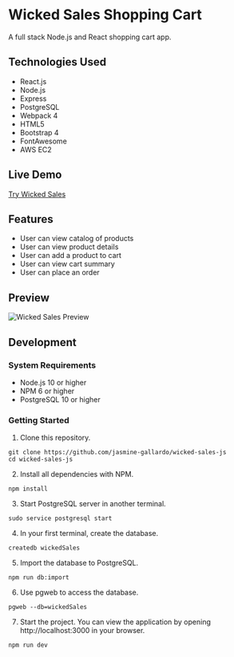 # Wicked Sales Shopping Cart
A full stack Node.js and React shopping cart app.

## Technologies Used
- React.js
- Node.js
- Express
- PostgreSQL
- Webpack 4
- HTML5
- Bootstrap 4
- FontAwesome
- AWS EC2

## Live Demo

[Try Wicked Sales]( https://wicked-sales.jasminegallardo.com/ "Wicked Sales")

## Features
- User can view catalog of products
- User can view product details
- User can add a product to cart
- User can view cart summary
- User can place an order

## Preview

![Wicked Sales Preview](server/public/images/preview-wicked-sales.gif "Wicked Sales Preview")

## Development

### System Requirements
- Node.js 10 or higher
- NPM 6 or higher
- PostgreSQL 10 or higher

### Getting Started

1. Clone this repository.
```shell
git clone https://github.com/jasmine-gallardo/wicked-sales-js
cd wicked-sales-js
```

2. Install all dependencies with NPM.
``` shell
npm install
```

3. Start PostgreSQL server in another terminal.
```shell
sudo service postgresql start
```

4. In your first terminal, create the database.
```shell
createdb wickedSales
```

5. Import the database to PostgreSQL.
```shell
npm run db:import
```

6. Use pgweb to access the database.
```shell
pgweb --db=wickedSales
```

7. Start the project. You can view the application by opening http://localhost:3000 in your browser.
```shell
npm run dev
```
